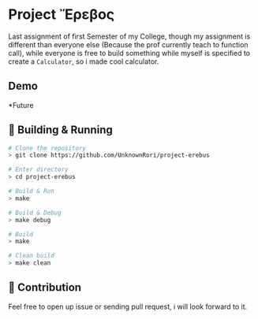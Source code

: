 # Project Ἔρεβος

Last assignment of first Semester of my College, though my assignment is different than everyone else (Because the prof currently teach to function call), while everyone is free to build something while myself is specified to create a `Calculator`, so i made cool calculator.

## Demo

*Future

## 🚀 Building & Running

```bash
# Clone the repository
> git clone https://github.com/UnknownRori/project-erebus

# Enter directory
> cd project-erebus

# Build & Run
> make

# Build & Debug
> make debug

# Build
> make

# Clean build
> make clean
```

## 🌟 Contribution

Feel free to open up issue or sending pull request, i will look forward to it.
